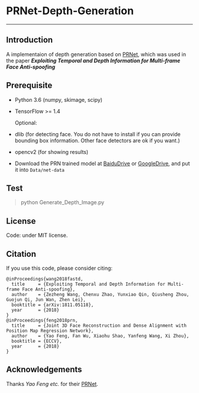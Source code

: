 # PRNet-Depth-Generation 

---

## Introduction

A implementaion of depth generation based on [PRNet](https://github.com/YadiraF/PRNet), which was used in the paper ***Exploiting Temporal and Depth Information for Multi-frame Face Anti-spoofing***

## Prerequisite

* Python 3.6 (numpy, skimage, scipy)

* TensorFlow >= 1.4

  Optional:

* dlib (for detecting face.  You do not have to install if you can provide bounding box information. Other face detectors are ok if you want.)

* opencv2 (for showing results)

* Download the PRN trained model at [BaiduDrive](https://pan.baidu.com/s/10vuV7m00OHLcsihaC-Adsw) or [GoogleDrive](https://drive.google.com/file/d/1UoE-XuW1SDLUjZmJPkIZ1MLxvQFgmTFH/view?usp=sharing), and put it into `Data/net-data`

## Test

> python Generate_Depth_Image.py

## License

Code: under MIT license.

## Citation

If you use this code, please consider citing:

```
@inProceedings{wang2018fastd,
  title     = {Exploiting Temporal and Depth Information for Multi-frame Face Anti-spoofing},
  author    = {Zezheng Wang, Chenxu Zhao, Yunxiao Qin, Qiusheng Zhou, Guojun Qi, Jun Wan, Zhen Lei},
  booktitle = {arXiv:1811.05118},
  year      = {2018}
}
@inProceedings{feng2018prn,
  title     = {Joint 3D Face Reconstruction and Dense Alignment with Position Map Regression Network},
  author    = {Yao Feng, Fan Wu, Xiaohu Shao, Yanfeng Wang, Xi Zhou},
  booktitle = {ECCV},
  year      = {2018}
}
```

## Acknowledgements
Thanks *Yao Feng etc.* for their [PRNet](https://github.com/YadiraF/PRNet).
